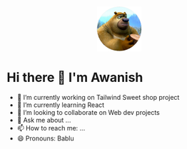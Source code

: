<div id="header" align="center">
  <img src="./resourses/Untitled.png" width="100"/>
</div>
<h1 align:"center">Hi there 👋 I'm Awanish </h1> 

- 🔭 I’m currently working on Tailwind Sweet shop project
- 🌱 I’m currently learning React
- 👯 I’m looking to collaborate on Web dev projects
- 💬 Ask me about ...
- 📫 How to reach me: ...
- 😄 Pronouns: Bablu
